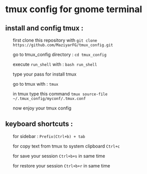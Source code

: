 <h1>tmux config for gnome terminal</h1>
<h2>install and config tmux :</h2>
<ol>first clone this repository with <code>git clone https://github.com/MaziyarFG/tmux_config.git </code></ol>
<ol>go to tmux_config directory : <code>cd tmux_config</code> </ol>
<ol>execute <code>run_shell</code> with : <code>bash run_shell</code></ol>
<ol>type your pass for install tmux </ol>
<ol>go to tmux with : <code>tmux</code> </ol>
<ol>in tmux type this command <code>tmux source-file ~/.tmux_config/myconf/.tmux.conf</code></ol>
<ol>now enjoy your tmux config</ol>
<h2>keyboard shortcuts :</h2>
<ol>for sidebar : <code>Prefix(Ctrl+b) + tab</code></ol>
<ol>for copy text from tmux to system clipboard <code>Ctrl+c</code></ol>
<ol>for save your session <code>Ctrl+b+s</code> in same time</ol>
<ol>for restore your session <code>Ctrl+b+r</code> in same time </ol>

